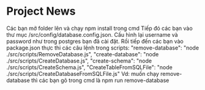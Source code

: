 # Project News

Các bạn mở folder lên và chạy npm install trong cmd
Tiếp đó các bạn vào thư mục /src/config/database.config.json. Cấu hình lại username và password như trong postgres bạn đã cài đặt.
Rồi tiếp đến các bạn vào package.json thực thi các câu lệnh trong scripts: 
    "remove-database": "node ./src/scripts/RemoveDatabase.js",
    "create-database": "node ./src/scripts/CreateDatabase.js",
    "create-schema": "node ./src/scripts/CreateSchema.js",
    "CreateTableFromSQLFile": "node ./src/scripts/CreateDatabaseFromSQLFile.js"
Vd: muốn chạy remove-database thì các bạn gõ trong cmd là npm run remove-database
